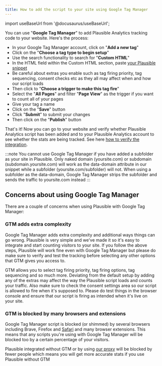 ```yaml
---
title: How to add the script to your site using Google Tag Manager
---
```


import useBaseUrl from '@docusaurus/useBaseUrl';

You can use "**Google Tag Manager**" to add Plausible Analytics tracking code to your website. Here's the process:

* In your Google Tag Manager account, click on "**Add a new tag**"
* Click on the "**Choose a tag type to begin setup**"
* Use the search functionality to search for "**Custom HTML**"
* In the HTML field within the Custom HTML section, paste [your Plausible snippet](plausible-script.md)
* Be careful about extras you enable such as tag firing priority, tag sequencing, consent checks etc as they all may affect when and how our script loads
* Then click to "**Choose a trigger to make this tag fire**"
* Select the "**All Pages**" and filter "**Page View**" as the trigger if you want to count all of your pages
* Give your tag a name
* Click on the "**Save**" button
* Click "**Submit**" to submit your changes
* Then click on the "**Publish**" button

That's it! Now you can go to your website and verify whether Plausible Analytics script has been added and to your Plausible Analytics account to see whether the stats are being tracked. See here [how to verify the integration](integration-guides.md).

:::note
You cannot use Google Tag Manager if you have added a subfolder as your site in Plausible. Only naked domain (yoursite.com) or subdomain (subdomain.yoursite.com) will work as the data-domain attribute in our snippet while a subfolder (yoursite.com/subfolder) will not. When using a subfolder as the data-domain, Google Tag Manager strips the subfolder and sends the traffic to yoursite.com instead
:::

## Concerns about using Google Tag Manager

There are a couple of concerns when using Plausible with Google Tag Manager:

### GTM adds extra complexity 

Google Tag Manager adds extra complexity and additional ways things can go wrong. Plausible is very simple and we've made it so it's easy to integrate and start counting visitors to your site. If you follow the above steps, Plausible will work fine even with Google Tag Manager but please do make sure to verify and test the tracking before selecting any other options that GTM gives you access to. 

GTM allows you to select tag firing priority, tag firing options, tag sequencing and so much more. Deviating from the default setup by adding any of the extras may affect the way the Plausible script loads and counts your traffic. Also make sure to check the consent settings area so our script is allowed to fire when it's supposed to. Please do test things in the browser console and ensure that our script is firing as intended when it's live on your site.

### GTM is blocked by many browsers and extensions 

Google Tag Manager script is blocked (or shimmed) by several browsers including Brave, Firefox and [Safari](https://plausible.io/blog/safari-privacy-report) and many browser extensions. This means that any scripts you're using with Google Tag Manager will be blocked too by a certain percentage of your visitors. 

Plausible integrated without GTM or by using [our proxy](/proxy/introduction.md) will be blocked by fewer people which means you will get more accurate stats if you use Plausible without GTM
